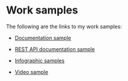 # Work samples
The following are the links to my work samples:

* [Documentation sample](https://rkaruvath.github.io/WorkSamples/WritingSample.html)

* [REST API documentation sample](https://rkaruvath.github.io/WorkSamples/RestAPIDocumentationSample.html)
  
* [Infographic samples](https://rkaruvath.github.io/WorkSamples/InfographicSample.html)

* [Video sample](https://rkaruvath.github.io/WorkSamples/VideoSample.html)